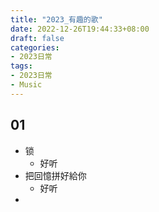 ```yaml
---
title: "2023_有趣的歌"
date: 2022-12-26T19:44:33+08:00
draft: false
categories:
- 2023日常
tags:
- 2023日常
- Music
---
```


## 01

- 锁
	- 好听
- 把回憶拼好給你
	- 好听
- 